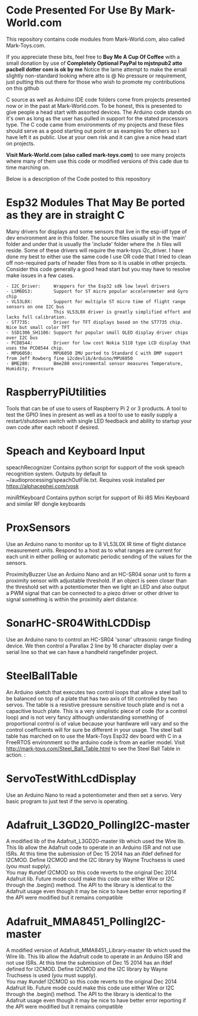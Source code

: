 # Code Presented For Use By Mark-World.com

This repository contains code modules from Mark-World.com, also called Mark-Toys.com.

If you appreciate these bits, feel free to **Buy Me A Cup Of Coffee** with a small donation by use of 
**Completely Optional PayPal to mjstnpub2 atto pacbell dotter com is ok by me**
Notice the lame attempt to make the email slightly non-standard looking where atto is @
No pressure or requirement, just putting this out there for those who wish to promote my contributions on this github


C source as well as Arduino IDE code folders come from projects presented now or in the past at Mark-World.com.  To be honest, this is presented to give people a head start with assorted devices.  The Arduino code stands on it's own as long as the user has pulled in support for the stated processors type.  The C code came from environments of my projects and these files should serve as a good starting out point or as examples for others so I have left it as public.  Use at your own risk and it can give a nice head start on projects.

**Visit Mark-World.com (also called mark-toys.com)** to see many projects where many of them use this code or modified versions of this cade due to time marching on.

Below is a description of the Code posted to this repository

# Esp32 Modules That May Be ported as they are in straight C

Many drivers for displays and some sensors that live in the esp-idf type of dev environment are in this folder.  The source files usually sit in the 'main' folder and under that is usually the 'include' folder where the .h files will reside.  Some of these drivers will require the mark-toys i2c_driver.  I have done my best to either use the same code I use OR code that I tried to clean off non-required parts of header files from so it is usable in other projects.   Consider this code generally a good head start but you may have to resolve make issues in a few cases.

    - I2C_Driver:     Wrappers for the Esp32 sdk low level drivers
    - LSM6DS3:        Support for ST micro popular accelerometer and Gyro chip
    - VL53L0X:        Support for multiple ST micro time of flight range sensors on one I2C bus
                      This VL53L0X driver is greatly simplified effort and lacks full calibration.
    - ST7735:         Driver for TFT displays based on the ST7735 chip.  Nice but small color TFT
    - SSD1306_SH1106: Support for popular small OLED display driver chips over I2C bus
    - PCD8544:        Driver for low cost Nokia 5110 type LCD display that uses the PCD8544 chip.  
    - MPU6050:        MPU6050 IMU ported to Standard C with DMP support from Jeff Rowberg fine i2cdevlib/Arduino/MPU6050
    - BME280:         Bme280 environmental sensor measures Temperature, Humidity, Pressure
 
# RaspberryPiUtilities
Tools that can be of use to users of Raspberry Pi 2 or 3 products.  A tool to test the GPIO lines in present as well as a tool to use to easily supply a restart/shutdown switch with single LED feedback and ability to startup your own code after each reboot if desired.

# Speach and Keyboard Input
speachRecognizer    Contains python script for support of the  vosk speach recognition system.
                    Outputs by default to ~/audioprocessing/speachOutFile.txt. 
                    Requires vosk installed per   https://alphacephei.com/vosk

miniRfKeyboard      Contains python script for support of Rii i8S Mini Keyboard and similar RF dongle keyboards

# ProxSensors
Use an Arduino nano to monitor up to 8 VL53L0X IR time of flight distance measurement units.
Respond to a host as to what ranges are current for each unit in either polling or automatic periodic sending of the values for the sensors.

ProximityBuzzer
Use an Arduino Nano and an HC-SR04 sonar unit to form a proximity sensor with adjustable threshold.  If an object is seen closer than the threshold set with a potentiometer then we light an LED and also output a PWM signal that can be connected to a piezo driver or other driver to signal something is within the proximity alert distance.

# SonarHC-SR04WithLCDDisp
Use an Arduino nano to control an HC-SR04 'sonar' ultrasonic range finding device.   We then control a Parallax 2 line by 16 character display over a serial line so that we can have a handheld rangefinder project. 

# SteelBallTable
An Arduino sketch that executes two control loops that allow a steel ball to be balanced on top of a plate that has two axis of tilt controlled by two servos.   The table is a resistive pressure sensitive touch plate and is not a capacitive touch plate.  This is a very simplistic piece of code (for a control loop) and is not very fancy although understanding something of proportional control is of value because your hardware will vary and so the control coefficients will for sure be different in your usage. The steel ball table has marched on to use the Mark-Toys Esp32 dev board with C in a FreeRTOS environment so the arduino code is from an earlier model.  Visit http://mark-toys.com/Steel_Ball_Table.html to see the Steel Ball Table in action.
:

# ServoTestWithLcdDisplay
Use an Arduino Nano to read a potentiometer and then set a servo.  Very basic program to just test if the servo is operating.

# Adafruit_L3GD20_PollingI2C-master

A modified lib of the Adafruit_L3GD20-master lib which used the Wire lib.
This lib allow the Adafruit code to operate in an Arduino ISR and not use ISRs.
At this time the submission of Dec 15 2014 has an ifdef defined for I2CMOD.
Define I2CMOD and the I2C library by Wayne Truchsess is used (you must supply).   
You may #undef I2CMOD so this code reverts to the original Dec 2014 Adafruit lib.
Future mode could make this code use either Wire or I2C through the .begin() method.
The API to the library is identical to the Adafruit usage even though it may be nice 
to have better error reporting if the API were modified but it remains compatible

# Adafruit_MMA8451_PollingI2C-master
A modified version of Adafruit_MMA8451_Library-master lib which used the Wire lib.
This lib allow the Adafruit code to operate in an Arduino ISR and not use ISRs.
At this time the submission of Dec 15 2014 has an ifdef defined for I2CMOD.
Define I2CMOD and the I2C library by Wayne Truchsess is used (you must supply).   
You may #undef I2CMOD so this code reverts to the original Dec 2014 Adafruit lib.
Future mode could make this code use either Wire or I2C through the .begin() method.
The API to the library is identical to the Adafruit usage even though it may be nice 
to have better error reporting if the API were modified but it remains compatible
